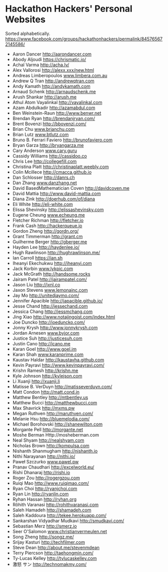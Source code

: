 Hackathon Hackers' Personal Websites
====================================

Sorted alphabetically.
https://www.facebook.com/groups/hackathonhackers/permalink/845765672145586/

- Aaron Dancer http://aarondancer.com
- Abody Aljoudi https://chrismatic.io/
- Achal Varma http://acha.lv/
- Alex Vallorosi http://alexx.xxx/new.html
- Andreas Limberopoulos www.limbera.com.au
- Andrew Q Tran http://andrewqtran.com
- Andy Kamath http://andykamath.com
- Arnaud Schenk http://arnaudschenk.me
- Arush Shankar http://arush.me
- Athul Atom Vayalinkal http://vayalinkal.com
- Azam Abdulkadir http://azamabdul.com
- Ben Weinstein-Raun http://www.benwr.net
- Brendan Ryan http://brendanjryan.com/
- Brent Bovenzi http://bbovenzi.com/
- Brian Chu www.brianchu.com
- Brian Lutz www.btlutz.com
- Bruno B. Ferrari Faviero http://brunofaviero.com
- Bryan Garza http://bryangarza.me
- Cary Anderson www.cary.guru
- Cassidy Williams http://cassidoo.co
- Chris Lee http://collegefill.com
- Christina Platt http://christinaplatt.weebly.com
- Colin Mcillece http://cmacca.github.io
- Dan Schlosser http://danrs.ch
- Dan Zhang www.danzhang.net
- David BasedMathematician Coven http://davidcoven.me
- David Mattia http://www.david-mattia.com
- Diana Zink http://doerhub.com/of/diana
- Eli White http://eli-white.com
- Elissa Shevinsky http://elissashevinsky.com
- Eugene Cheung www.echeung.me
- Fletcher Richman http://fletcher.io
- Frank Cash http://hackerqueue.io
- Gordon Zheng http://gordn.org/
- Grant Timmerman http://grant.cm
- Guilherme Berger http://gberger.me
- Hayden Lee http://haydenlee.io/
- Hugh Rawlinson http://hughrawlinson.me/
- Ian Carroll https://ian.sh
- Iheanyi Ekechukwu http://iheanyi.com
- Jack Korbin www.lykpic.com
- Jack McGrath http://handsome.rocks
- Jairam Patel http://jairampatel.com/
- Jason Liu http://jxnl.co
- Jaxon Stevens www.lemonainc.com
- Jay Mo http://unitedjaymo.com/
- Jennifer Apacible http://japacible.github.io/
- Jesse Chand http://jessechand.com
- Jessica Chang http://jessmchang.com
- Jing Xiao http://www.notajingoist.com/index.html
- Joe Duncko http://joeduncko.com/
- Jonny Krysh http://www.jonnykrysh.com
- Jordan Arnesen www.byjor.com
- Justice Suh http://justicesuh.com
- Justin Cano http://jcano.me
- Karan Goel http://www.goel.im
- Karan Shah www.karanprime.com
- Kaustav Haldar http://kaustavha.github.com
- Kevin Payravi http://www.kevinpayravi.com/
- Krishn Ramesh http://krishn.me
- Kyle Johnson http://kylejson.com
- Li Xuanji http://xuanji.li
- Matisse B. VerDuyn http://matisseverduyn.com/
- Matt Condon http://matt.cond.in
- Matthew Bentley http://mtbentley.us
- Matthew Bucci http://matthewbucci.com
- Max Shavrick http://mxms.pw
- Megan Ruthven http://maruthven.com/
- Melanie Hsu http://bluemelodia.com/
- Michael Borohovski http://shanewilton.com
- Morgante Pell http://morgante.net
- Moshe Berman Http://mosheberman.com
- Neal Shyam http://nealshyam.com
- Nicholas Brown http://kompulsa.com
- Nishanth Shanmugham http://nishanth.io
- Nithi Narayanan http://nithi.io/
- Paweł Szczurko www.pawel.pw
- Pranav Chaudhari http://excelworld.eu/
- Rishi Dhanaraj http://rishi.io
- Roger Zou http://rogergzou.com
- Ruiqi Mao http://www.ruiqimao.com/
- Ryan Choi http://ryanjchoi.com
- Ryan Lin http://ryanlin.com
- Ryhan Hassan http://ryhan.org
- Rõhith Varanasi http://rohithvaranasi.com
- Saleh Hamadeh http://shamadeh.com
- Saleh Kaddoura http://tekee.herokuapp.com/
- Sankarshan Vidyadhar Mudkavi http://smudkavi.com/
- Sebastian Merz http://smerz.io
- Seer O'Salomon www.christianvermeulen.net
- Song Zheng http://songz.me/
- Srijay Kasturi http://techfilmer.com
- Steve Dean http://about.me/stevenmdean
- Terry Piercson http://taehongmin.com/
- Ty-Lucas Kelley http://tylucaskelley.com
- 激怒 サン http://technomakmy.com/
